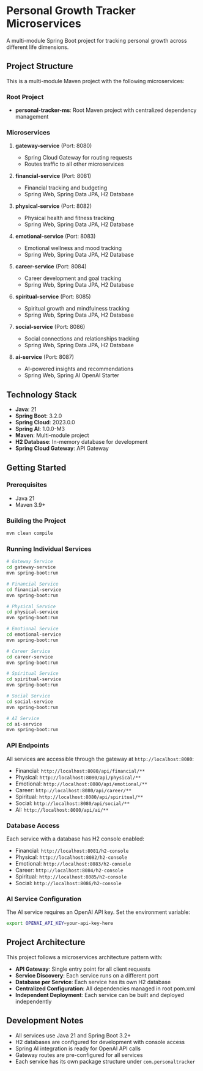 # Personal Growth Tracker Microservices

A multi-module Spring Boot project for tracking personal growth across different life dimensions.

## Project Structure

This is a multi-module Maven project with the following microservices:

### Root Project
- **personal-tracker-ms**: Root Maven project with centralized dependency management

### Microservices

1. **gateway-service** (Port: 8080)
   - Spring Cloud Gateway for routing requests
   - Routes traffic to all other microservices

2. **financial-service** (Port: 8081)
   - Financial tracking and budgeting
   - Spring Web, Spring Data JPA, H2 Database

3. **physical-service** (Port: 8082)
   - Physical health and fitness tracking
   - Spring Web, Spring Data JPA, H2 Database

4. **emotional-service** (Port: 8083)
   - Emotional wellness and mood tracking
   - Spring Web, Spring Data JPA, H2 Database

5. **career-service** (Port: 8084)
   - Career development and goal tracking
   - Spring Web, Spring Data JPA, H2 Database

6. **spiritual-service** (Port: 8085)
   - Spiritual growth and mindfulness tracking
   - Spring Web, Spring Data JPA, H2 Database

7. **social-service** (Port: 8086)
   - Social connections and relationships tracking
   - Spring Web, Spring Data JPA, H2 Database

8. **ai-service** (Port: 8087)
   - AI-powered insights and recommendations
   - Spring Web, Spring AI OpenAI Starter

## Technology Stack

- **Java**: 21
- **Spring Boot**: 3.2.0
- **Spring Cloud**: 2023.0.0
- **Spring AI**: 1.0.0-M3
- **Maven**: Multi-module project
- **H2 Database**: In-memory database for development
- **Spring Cloud Gateway**: API Gateway

## Getting Started

### Prerequisites
- Java 21
- Maven 3.9+

### Building the Project
```bash
mvn clean compile
```

### Running Individual Services
```bash
# Gateway Service
cd gateway-service
mvn spring-boot:run

# Financial Service
cd financial-service
mvn spring-boot:run

# Physical Service
cd physical-service
mvn spring-boot:run

# Emotional Service
cd emotional-service
mvn spring-boot:run

# Career Service
cd career-service
mvn spring-boot:run

# Spiritual Service
cd spiritual-service
mvn spring-boot:run

# Social Service
cd social-service
mvn spring-boot:run

# AI Service
cd ai-service
mvn spring-boot:run
```

### API Endpoints

All services are accessible through the gateway at `http://localhost:8080`:

- Financial: `http://localhost:8080/api/financial/**`
- Physical: `http://localhost:8080/api/physical/**`
- Emotional: `http://localhost:8080/api/emotional/**`
- Career: `http://localhost:8080/api/career/**`
- Spiritual: `http://localhost:8080/api/spiritual/**`
- Social: `http://localhost:8080/api/social/**`
- AI: `http://localhost:8080/api/ai/**`

### Database Access

Each service with a database has H2 console enabled:
- Financial: `http://localhost:8081/h2-console`
- Physical: `http://localhost:8082/h2-console`
- Emotional: `http://localhost:8083/h2-console`
- Career: `http://localhost:8084/h2-console`
- Spiritual: `http://localhost:8085/h2-console`
- Social: `http://localhost:8086/h2-console`

### AI Service Configuration

The AI service requires an OpenAI API key. Set the environment variable:
```bash
export OPENAI_API_KEY=your-api-key-here
```

## Project Architecture

This project follows a microservices architecture pattern with:

- **API Gateway**: Single entry point for all client requests
- **Service Discovery**: Each service runs on a different port
- **Database per Service**: Each service has its own H2 database
- **Centralized Configuration**: All dependencies managed in root pom.xml
- **Independent Deployment**: Each service can be built and deployed independently

## Development Notes

- All services use Java 21 and Spring Boot 3.2+
- H2 databases are configured for development with console access
- Spring AI integration is ready for OpenAI API calls
- Gateway routes are pre-configured for all services
- Each service has its own package structure under `com.personaltracker`